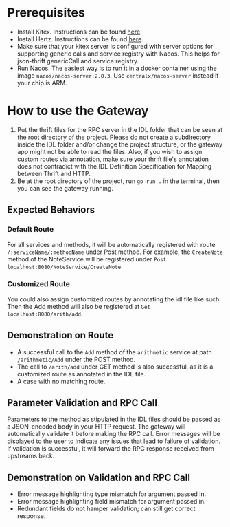 # Prerequisites
- Install Kitex. Instructions can be found [here](https://github.com/cloudwego/kitex).
- Install Hertz. Instructions can be found [here](https://github.com/cloudwego/hertz).
- Make sure that your kitex server is configured with server options for supporting generic calls and service registry with Nacos. This helps for json-thrift genericCall and service registry.
- Run Nacos. The easiest way is to run it in a docker container using the image `nacos/nacos-server:2.0.3`. Use `centralx/nacos-server` instead if your chip is ARM.

# How to use the Gateway
1. Put the thrift files for the RPC server in the IDL folder that can be seen at the root directory of the project. Please do not create a subdirectory inside the IDL folder and/or change the project structure, or the gateway app might not be able to read the files. Also, if you wish to assign custom routes via annotation, make sure your thrift file's annotation does not contradict with the IDL Definition Specification for Mapping between Thrift and HTTP.
2. Be at the root directory of the project, run `go run .` in the terminal, then you can see the gateway running.

## Expected Behaviors
### Default Route
For all services and methods, it will be automatically registered with route `/:serviceName/:methodName` under Post method. For example, the `CreateNote` method of the NoteService will be registered under `Post localhost:8080/NoteService/CreateNote`.

### Customized Route
You could also assign customized routes by annotating the idl file like such:
Then the Add method will also be registered at `Get localhost:8080/arith/add`.

## Demonstration on Route
- A successful call to the `Add` method of the `arithmetic` service at path `/arithmetic/Add` under the POST method.
- The call to `/arith/add` under GET method is also successful, as it is a customized route as annotated in the IDL file.
- A case with no matching route.

## Parameter Validation and RPC Call
Parameters to the method as stipulated in the IDL files should be passed as a JSON-encoded body in your HTTP request. The gateway will automatically validate it before making the RPC call. Error messages will be displayed to the user to indicate any issues that lead to failure of validation. If validation is successful, it will forward the RPC response received from upstreams back.

## Demonstration on Validation and RPC Call
- Error message highlighting type mismatch for argument passed in.
- Error message highlighting field mismatch for argument passed in.
- Redundant fields do not hamper validation; can still get correct response.
